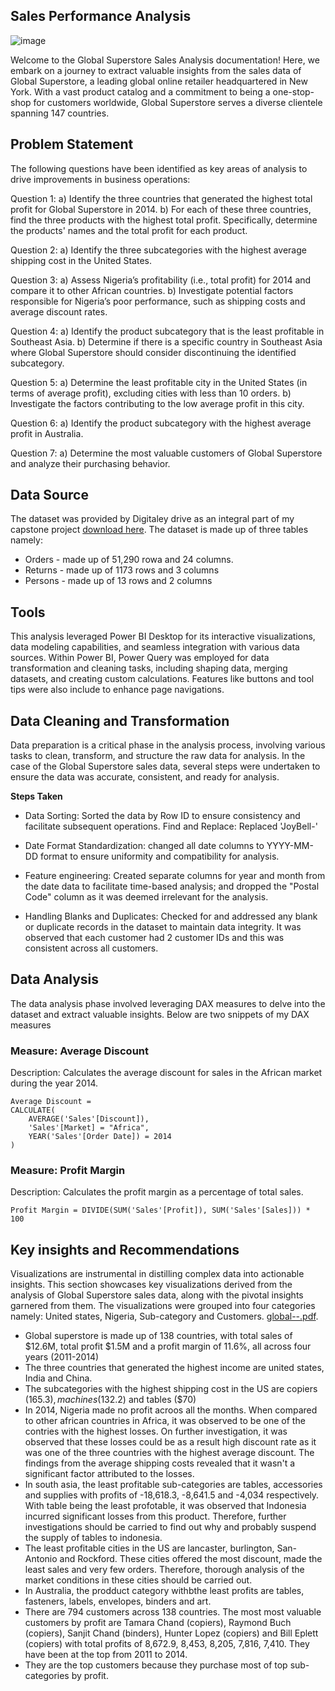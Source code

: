## Sales Performance Analysis

![image](https://github.com/NEENYEE/Global-Superstore-/assets/101926233/3ec26576-3040-4c0f-832c-80f0789f2ebd)


Welcome to the Global Superstore Sales Analysis documentation! Here, we embark on a journey to extract valuable insights from the sales data of Global Superstore, a leading global online retailer headquartered in New York. With a vast product catalog and a commitment to being a one-stop-shop for customers worldwide, Global Superstore serves a diverse clientele spanning 147 countries.


## Problem Statement

The following questions have been identified as key areas of analysis to drive improvements in business operations:

Question 1:
a) Identify the three countries that generated the highest total profit for Global Superstore in 2014.
b) For each of these three countries, find the three products with the highest total profit. Specifically, determine the products' names and the total profit for each product.

Question 2:
a) Identify the three subcategories with the highest average shipping cost in the United States.

Question 3:
a) Assess Nigeria’s profitability (i.e., total profit) for 2014 and compare it to other African countries.
b) Investigate potential factors responsible for Nigeria’s poor performance, such as shipping costs and average discount rates.

Question 4:
a) Identify the product subcategory that is the least profitable in Southeast Asia.
b) Determine if there is a specific country in Southeast Asia where Global Superstore should consider discontinuing the identified subcategory.

Question 5:
a) Determine the least profitable city in the United States (in terms of average profit), excluding cities with less than 10 orders.
b) Investigate the factors contributing to the low average profit in this city.

Question 6:
a) Identify the product subcategory with the highest average profit in Australia.

Question 7:
a) Determine the most valuable customers of Global Superstore and analyze their purchasing behavior.


## Data Source

The dataset was provided by Digitaley drive as an integral part of my capstone project [download here](https://docs.google.com/spreadsheets/d/1nxESpFzWjlGDMGDVLH69xmDzIl9l6OEq/edit#gid=633280281). The dataset is made up of three tables namely:
- Orders - made up of 51,290 rowa and 24 columns.
- Returns - made up of 1173 rows and 3 columns
- Persons - made up of 13 rows and 2 columns

## Tools

This analysis leveraged Power BI Desktop for its interactive visualizations, data modeling capabilities, and seamless integration with various data sources. Within Power BI, Power Query was employed for data transformation and cleaning tasks, including shaping data, merging datasets, and creating custom calculations. Features like buttons and tool tips were also include to enhance page navigations.

## Data Cleaning and Transformation

Data preparation is a critical phase in the analysis process, involving various tasks to clean, transform, and structure the raw data for analysis. In the case of the Global Superstore sales data, several steps were undertaken to ensure the data was accurate, consistent, and ready for analysis.

**Steps Taken**
- Data Sorting: Sorted the data by Row ID to ensure consistency and facilitate subsequent operations.
Find and Replace: Replaced 'JoyBell-'

- Date Format Standardization: changed all date columns to YYYY-MM-DD format to ensure uniformity and compatibility for analysis.

- Feature engineering: Created separate columns for year and month from the date data to facilitate time-based analysis; and dropped the "Postal Code" column as it was deemed irrelevant for the analysis.

- Handling Blanks and Duplicates: Checked for and addressed any blank or duplicate records in the dataset to maintain data integrity. It was observed that each customer had 2 customer IDs and this was consistent across all customers.

## Data Analysis

The data analysis phase involved leveraging DAX measures to delve into the dataset and extract valuable insights. Below are two snippets of my DAX measures

### Measure: Average Discount

Description: Calculates the average discount for sales in the African market during the year 2014.

```dax
Average Discount = 
CALCULATE(
    AVERAGE('Sales'[Discount]), 
    'Sales'[Market] = "Africa",
    YEAR('Sales'[Order Date]) = 2014
)
```

### Measure: Profit Margin

Description: Calculates the profit margin as a percentage of total sales.

```dax
Profit Margin = DIVIDE(SUM('Sales'[Profit]), SUM('Sales'[Sales])) * 100
```

## Key insights and Recommendations

Visualizations are instrumental in distilling complex data into actionable insights. This section showcases key visualizations derived from the analysis of Global Superstore sales data, along with the pivotal insights garnered from them. The visualizations were grouped into four categories namely: United states, Nigeria, Sub-category and Customers.
[global--.pdf](https://github.com/NEENYEE/Global-Superstore-/files/14409772/global--.pdf).

- Global superstore is made up of 138 countries, with total sales of $12.6M, total profit $1.5M and a profit margin of 11.6%, all across four years (2011-2014)
- The three countries that generated the highest income are united states, India and China.
- The subcategories with the highest shipping cost in the US are copiers ($165.3), machines ($132.2) and tables ($70)
- In 2014, Nigeria made no profit acroos all the months. When compared to other african countries in Africa, it was observed to be one of the contries with the highest losses. On further investigation, it was observed that these losses could be as a result high discount rate as it was one of the three countries with the highest average discount. The findings from the average shipping costs revealed that it wasn't a significant factor attributed to the losses.
- In south asia, the least profitable sub-categories are tables, accessories and supplies with profits of -18,618.3, -8,641.5 and -4,034 respectively. With table being the least profotable, it was observed that Indonesia incurred significant losses from this product. Therefore, further investigations should be carried to find out why and probably suspend the supply of tables to indonesia.
- The least profitable cities in the US are lancaster, burlington, San-Antonio and Rockford. These cities offered the most discount, made the least sales and very few orders. Therefore, thorough analysis of the market conditions in these cities should be carried out.
- In Australia, the prodduct category withbthe least profits are tables, fasteners, labels, envelopes, binders and art.
- There are 794 customers across 138 countries. The most most valuable customers by profit are Tamara Chand (copiers), Raymond Buch (copiers), Sanjit Chand (binders), Hunter Lopez (copiers) and Bill Eplett (copiers) with total profits of 8,672.9, 8,453, 8,205, 7,816, 7,410. They have been at the top from 2011 to 2014.
- They are the top customers because they purchase most of top sub-categories by profit.








